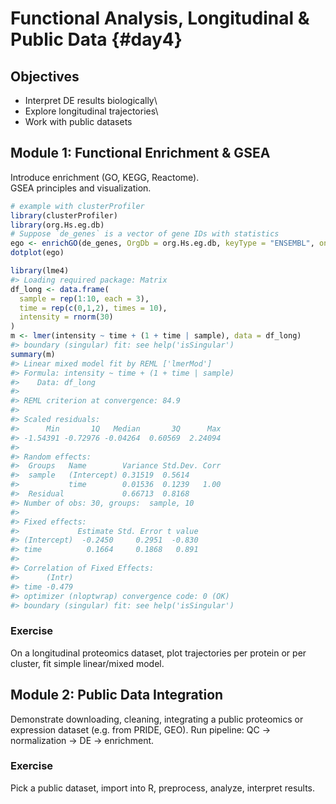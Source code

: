 # Functional Analysis, Longitudinal & Public Data {#day4}

## Objectives

-   Interpret DE results biologically\
-   Explore longitudinal trajectories\
-   Work with public datasets

## Module 1: Functional Enrichment & GSEA

Introduce enrichment (GO, KEGG, Reactome).\
GSEA principles and visualization.


``` r
# example with clusterProfiler
library(clusterProfiler)
library(org.Hs.eg.db)
# Suppose `de_genes` is a vector of gene IDs with statistics
ego <- enrichGO(de_genes, OrgDb = org.Hs.eg.db, keyType = "ENSEMBL", ont = "BP")
dotplot(ego)
```


``` r
library(lme4)
#> Loading required package: Matrix
df_long <- data.frame(
  sample = rep(1:10, each = 3),
  time = rep(c(0,1,2), times = 10),
  intensity = rnorm(30)
)
m <- lmer(intensity ~ time + (1 + time | sample), data = df_long)
#> boundary (singular) fit: see help('isSingular')
summary(m)
#> Linear mixed model fit by REML ['lmerMod']
#> Formula: intensity ~ time + (1 + time | sample)
#>    Data: df_long
#> 
#> REML criterion at convergence: 84.9
#> 
#> Scaled residuals: 
#>      Min       1Q   Median       3Q      Max 
#> -1.54391 -0.72976 -0.04264  0.60569  2.24094 
#> 
#> Random effects:
#>  Groups   Name        Variance Std.Dev. Corr
#>  sample   (Intercept) 0.31519  0.5614       
#>           time        0.01536  0.1239   1.00
#>  Residual             0.66713  0.8168       
#> Number of obs: 30, groups:  sample, 10
#> 
#> Fixed effects:
#>             Estimate Std. Error t value
#> (Intercept)  -0.2450     0.2951  -0.830
#> time          0.1664     0.1868   0.891
#> 
#> Correlation of Fixed Effects:
#>      (Intr)
#> time -0.479
#> optimizer (nloptwrap) convergence code: 0 (OK)
#> boundary (singular) fit: see help('isSingular')
```

### Exercise

On a longitudinal proteomics dataset, plot trajectories per protein or per cluster, fit simple linear/mixed model.

## Module 2: Public Data Integration

Demonstrate downloading, cleaning, integrating a public proteomics or expression dataset (e.g. from PRIDE, GEO). Run pipeline: QC → normalization → DE → enrichment.

### Exercise

Pick a public dataset, import into R, preprocess, analyze, interpret results.
